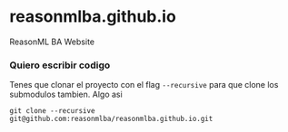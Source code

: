 # reasonmlba.github.io
ReasonML BA Website

### Quiero escribir codigo
Tenes que clonar el proyecto con el flag `--recursive` para que clone los submodulos tambien. Algo asi
```
git clone --recursive git@github.com:reasonmlba/reasonmlba.github.io.git
```
